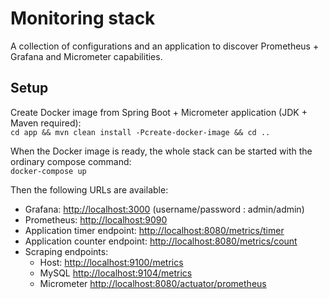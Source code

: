 # Monitoring stack
A collection of configurations and an application to discover Prometheus + Grafana and Micrometer capabilities.

## Setup
Create Docker image from Spring Boot + Micrometer application (JDK + Maven required):  
`cd app && mvn clean install -Pcreate-docker-image && cd ..`  

When the Docker image is ready, the whole stack can be started with the ordinary compose command:  
`docker-compose up`  

Then the following URLs are available:
- Grafana: [http://localhost:3000](http://localhost:3000) (username/password : admin/admin)
- Prometheus: [http://localhost:9090](http://localhost:9090)
- Application timer endpoint: [http://localhost:8080/metrics/timer](http://localhost:8080/metrics/timer)
- Application counter endpoint: [http://localhost:8080/metrics/count](http://localhost:8080/metrics/count)
- Scraping endpoints:
  * Host: [http://localhost:9100/metrics](http://localhost:9100/metrics)
  * MySQL [http://localhost:9104/metrics](http://localhost:9104/metrics)
  * Micrometer [http://localhost:8080/actuator/prometheus](http://localhost:8080/actuator/prometheus)


